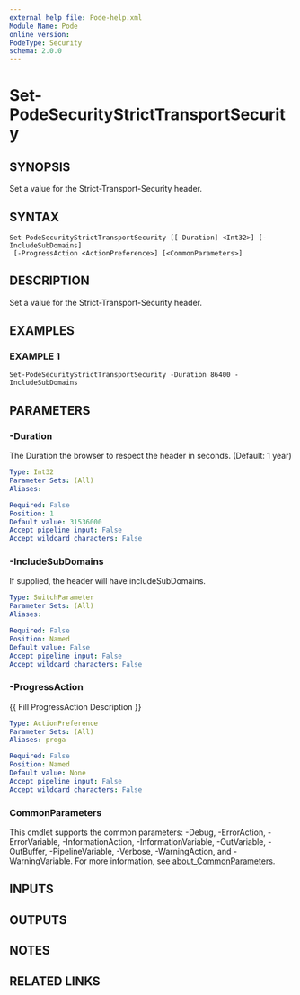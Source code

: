 ```yaml
---
external help file: Pode-help.xml
Module Name: Pode
online version:
PodeType: Security
schema: 2.0.0
---
```


# Set-PodeSecurityStrictTransportSecurity

## SYNOPSIS
Set a value for the Strict-Transport-Security header.

## SYNTAX

```
Set-PodeSecurityStrictTransportSecurity [[-Duration] <Int32>] [-IncludeSubDomains]
 [-ProgressAction <ActionPreference>] [<CommonParameters>]
```

## DESCRIPTION
Set a value for the Strict-Transport-Security header.

## EXAMPLES

### EXAMPLE 1
```
Set-PodeSecurityStrictTransportSecurity -Duration 86400 -IncludeSubDomains
```

## PARAMETERS

### -Duration
The Duration the browser to respect the header in seconds.
(Default: 1 year)

```yaml
Type: Int32
Parameter Sets: (All)
Aliases:

Required: False
Position: 1
Default value: 31536000
Accept pipeline input: False
Accept wildcard characters: False
```

### -IncludeSubDomains
If supplied, the header will have includeSubDomains.

```yaml
Type: SwitchParameter
Parameter Sets: (All)
Aliases:

Required: False
Position: Named
Default value: False
Accept pipeline input: False
Accept wildcard characters: False
```

### -ProgressAction
{{ Fill ProgressAction Description }}

```yaml
Type: ActionPreference
Parameter Sets: (All)
Aliases: proga

Required: False
Position: Named
Default value: None
Accept pipeline input: False
Accept wildcard characters: False
```

### CommonParameters
This cmdlet supports the common parameters: -Debug, -ErrorAction, -ErrorVariable, -InformationAction, -InformationVariable, -OutVariable, -OutBuffer, -PipelineVariable, -Verbose, -WarningAction, and -WarningVariable. For more information, see [about_CommonParameters](http://go.microsoft.com/fwlink/?LinkID=113216).

## INPUTS

## OUTPUTS

## NOTES

## RELATED LINKS
